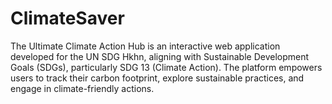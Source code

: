 # ClimateSaver
The Ultimate Climate Action Hub is an interactive web application developed for the UN SDG Hkhn, aligning with Sustainable Development Goals (SDGs), particularly SDG 13 (Climate Action). The platform empowers users to track their carbon footprint, explore sustainable practices, and engage in climate-friendly actions.
